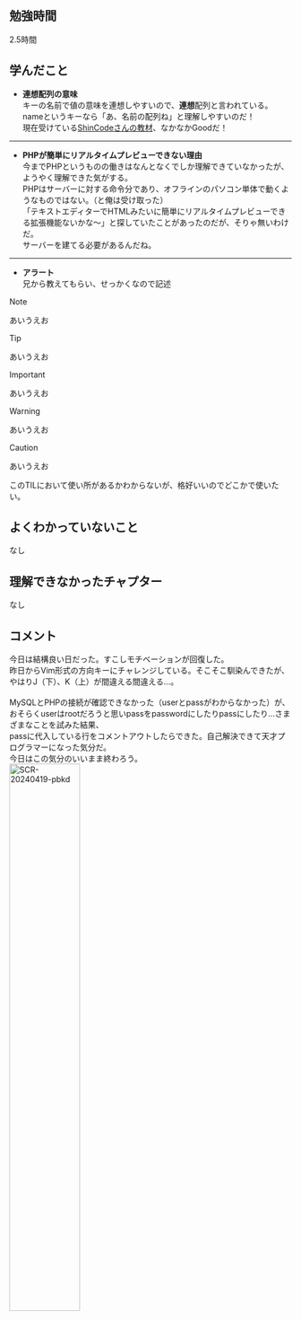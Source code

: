 ## 勉強時間
2.5時間
<!--
14:00時開始
15:45時から16:15時休憩
17:00時終了
-->



## 学んだこと
- **連想配列の意味**
<br>キーの名前で値の意味を連想しやすいので、**連想**配列と言われている。
<br>nameというキーなら「あ、名前の配列ね」と理解しやすいのだ！
<br>現在受けている[ShinCodeさんの教材](https://www.udemy.com/course/php-2channel-board-tutorial/?couponCode=ST7MT41824)、なかなかGoodだ！
***

- **PHPが簡単にリアルタイムプレビューできない理由**
<br>今までPHPというものの働きはなんとなくでしか理解できていなかったが、ようやく理解できた気がする。
<br>PHPはサーバーに対する命令分であり、オフラインのパソコン単体で動くようなものではない。（と俺は受け取った）
<br>「テキストエディターでHTMLみたいに簡単にリアルタイムプレビューできる拡張機能ないかな〜」と探していたことがあったのだが、そりゃ無いわけだ。
<br>サーバーを建てる必要があるんだね。
***

- **アラート**
<br>兄から教えてもらい、せっかくなので記述
> [!NOTE]
> あいうえお

> [!TIP]
> あいうえお

> [!IMPORTANT]
> あいうえお

> [!WARNING]
> あいうえお

> [!CAUTION]
> あいうえお

このTILにおいて使い所があるかわからないが、格好いいのでどこかで使いたい。
<!-- 複数ある場合は***で区切る -->



## よくわかっていないこと
なし
<!-- 複数ある場合は***で区切る -->



## 理解できなかったチャプター
なし



## コメント
今日は結構良い日だった。すこしモチベーションが回復した。
<br>昨日からVim形式の方向キーにチャレンジしている。そこそこ馴染んできたが、やはりJ（下）、K（上）が間違える間違える…。
<br>
<br>MySQLとPHPの接続が確認できなかった（userとpassがわからなかった）が、おそらくuserはrootだろうと思いpassをpasswordにしたりpassにしたり…さまざまなことを試みた結果、
<br>passに代入している行をコメントアウトしたらできた。自己解決できて天才プログラマーになった気分だ。
<br>今日はこの気分のいいまま終わろう。
<br><img width="50%" alt="SCR-20240419-pbkd" src="https://github.com/suzukidog/TIL/assets/54813237/af013370-84f1-4795-9975-18efabc0e02b">
